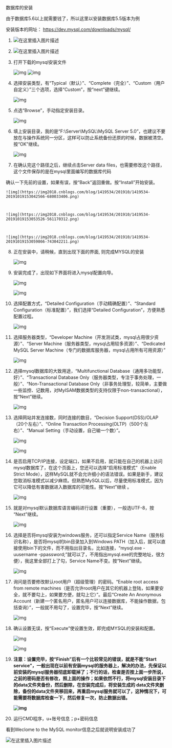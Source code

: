 数据库的安装

由于数据库5.6以上就需要钱了，所以这里以安装数据库5.5版本为例

安装版本的网址： https://dev.mysql.com/downloads/mysql/

1. ![在这里插入图片描述](https://img-blog.csdnimg.cn/20200112181502622.png)

2. ![在这里插入图片描述](https://img-blog.csdnimg.cn/20200112181518911.png)

3. 打开下载的mysql安装文件

    ![img](https://img2018.cnblogs.com/blog/1419534/201910/1419534-20191019152705438-627374716.png)     ![img](https://img2018.cnblogs.com/blog/1419534/201910/1419534-20191019152728102-738978444.png)

4. 选择安装类型，有“Typical（默认）”、“Complete（完全）”、“Custom（用户自定义）”三个选项，选择“Custom”，按“next”键继续。

   ![img](https://img2018.cnblogs.com/blog/1419534/201910/1419534-20191019152813724-237006237.png)

5. 点选“Browse”，手动指定安装目录。

   ![img](https://img2018.cnblogs.com/blog/1419534/201910/1419534-20191019152838728-825507385.png)

6. 填上安装目录，我的是“F:\Server\MySQL\MySQL Server 5.0”，也建议不要放在与操作系统同一分区，这样可以防止系统备份还原的时候，数据被清空。按“OK”继续。

   ![img](https://img2018.cnblogs.com/blog/1419534/201910/1419534-20191019152854550-693179136.png)

7.  在确认完这个路径之后，继续点击Server data files，也需要修改这个路径，这个文件保存的是在mysql里面编写的数据库代码

   确认一下先前的设置，如果有误，按“Back”返回重做。按“Install”开始安装。

    ![img](https://img2018.cnblogs.com/blog/1419534/201910/1419534-20191019153042566-680033406.png)

    

    ![img](https://img2018.cnblogs.com/blog/1419534/201910/1419534-20191019153053526-561170312.png)

    

    ![img](https://img2018.cnblogs.com/blog/1419534/201910/1419534-20191019153059866-743042211.png)

8. 正在安装中，请稍候，直到出现下面的界面, 则完成MYSQL的安装

   ![img](https://img2018.cnblogs.com/blog/1419534/201910/1419534-20191019153114862-341001343.png)

    

9. 安装完成了，出现如下界面将进入mysql配置向导。

   ![img](https://img2018.cnblogs.com/blog/1419534/201910/1419534-20191019153203704-927523552.png)

    

    ![img](https://img2018.cnblogs.com/blog/1419534/201910/1419534-20191019153208621-592736990.png)

10. 选择配置方式，“Detailed Configuration（手动精确配置）”、“Standard Configuration（标准配置）”，我们选择“Detailed Configuration”，方便熟悉配置过程。

    ![img](https://img2018.cnblogs.com/blog/1419534/201910/1419534-20191019153222800-1171436475.png)

     

11. 选择服务器类型，“Developer Machine（开发测试类，mysql占用很少资源）”、“Server Machine（服务器类型，mysql占用较多资源）”、“Dedicated MySQL Server Machine（专门的数据库服务器，mysql占用所有可用资源）” 

    ![img](https://img2018.cnblogs.com/blog/1419534/201910/1419534-20191019153237847-1876080548.png)

12. 选择mysql数据库的大致用途，“Multifunctional Database（通用多功能型，好）”、“Transactional Database Only（服务器类型，专注于事务处理，一般）”、“Non-Transactional Database Only（非事务处理型，较简单，主要做一些监控、记数用，对MyISAM数据类型的支持仅限于non-transactional），按“Next”继续。

    ![img](https://img2018.cnblogs.com/blog/1419534/201910/1419534-20191019153250457-2142538102.png)

     

     

13. 选择网站并发连接数，同时连接的数目，“Decision Support(DSS)/OLAP（20个左右）”、“Online Transaction Processing(OLTP)（500个左右）”、“Manual Setting（手动设置，自己输一个数）”。 

    ![img](https://img2018.cnblogs.com/blog/1419534/201910/1419534-20191019153302865-1049904564.png)

     

     ![img](https://img2018.cnblogs.com/blog/1419534/201910/1419534-20191019153306464-597119127.png)

14. 是否启用TCP/IP连接，设定端口，如果不启用，就只能在自己的机器上访问mysql数据库了，在这个页面上，您还可以选择“启用标准模式”（Enable Strict Mode），这样MySQL就不会允许细小的语法错误。如果是新手，建议您取消标准模式以减少麻烦。但熟悉MySQL以后，尽量使用标准模式，因为它可以降低有害数据进入数据库的可能性。按“Next”继续 。

    ![img](https://img2018.cnblogs.com/blog/1419534/201910/1419534-20191019153320998-1557625021.png)

15. 就是对mysql默认数据库语言编码进行设置（重要），一般选UTF-8，按 “Next”继续。

    ![img](https://img2018.cnblogs.com/blog/1419534/201910/1419534-20191019153332940-421891328.png)

16. 选择是否将mysql安装为windows服务，还可以指定Service Name（服务标识名称），是否将mysql的bin目录加入到Windows PATH（加入后，就可以直接使用bin下的文件，而不用指出目录名，比如连接，“mysql.exe -uusername -ppassword;”就可以了，不用指出mysql.exe的完整地址，很方便），我这里全部打上了勾，Service Name不变。按“Next”继续。

    ![img](https://img2018.cnblogs.com/blog/1419534/201910/1419534-20191019153343734-1925401088.png)

17. 询问是否要修改默认root用户（超级管理）的密码。“Enable root access from remote machines（是否允许root用户在其它的机器上登陆，如果要安全，就不要勾上，如果要方便，就勾上它）”。最后“Create An Anonymous Account（新建一个匿名用户，匿名用户可以连接数据库，不能操作数据，包括查询）”，一般就不用勾了，设置完毕，按“Next”继续。

    ![img](https://img2018.cnblogs.com/blog/1419534/201910/1419534-20191019153354929-1264932943.png)

18. 确认设置无误，按“Execute”使设置生效，即完成MYSQL的安装和配置。

    ![img](https://img2018.cnblogs.com/blog/1419534/201910/1419534-20191019153411103-410226874.png)

     

     ![img](https://img2018.cnblogs.com/blog/1419534/201910/1419534-20191019153415129-261117728.png)

19. **注意：设置完毕，按“Finish”后有一个比较常见的错误，就是不能“Start service”，一般出现在以前有安装mysql的服务器上，解决的办法，先保证以前安装的mysql服务器彻底卸载掉了；不行的话，检查是否按上面一步所说，之前的密码是否有修改，照上面的操作；如果依然不行，将mysql安装目录下的data文件夹备份，然后删除，在安装完成后，将安装生成的 data文件夹删除，备份的data文件夹移回来，再重启mysql服务就可以了，这种情况下，可能需要将数据库检查一下，然后修复一次，防止数据出错。**

    **![img](https://img2018.cnblogs.com/blog/1419534/201910/1419534-20191019153431013-806476698.png)**

20. 运行CMD程序，u+账号信息；p+密码信息

看到Weclome to the MySQL monitor信息之后就说明安装成功了

![在这里插入图片描述](https://img-blog.csdnimg.cn/20200112181219419.png?x-oss-process=image/watermark,type_ZmFuZ3poZW5naGVpdGk,shadow_10,text_aHR0cHM6Ly9ibG9nLmNzZG4ubmV0L3FxXzQ0MjU3Mzgz,size_16,color_FFFFFF,t_70)
